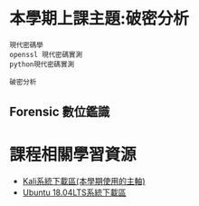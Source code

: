 # 本學期上課主題:破密分析
```
現代密碼學
openssl 現代密碼實測
python現代密碼實測
```
```
破密分析
```
## Forensic 數位鑑識
# 課程相關學習資源

- [Kali系統下載區(本學期使用的主軸)](https://drive.google.com/file/d/1awLNHsJKgga2W0XFycnBmPEgzx4221Wi/view?usp=sharing)
- [Ubuntu 18.04LTS系統下載區](https://drive.google.com/file/d/1QPy_Ztk5Gl1ZkHRRCCytEJRem0KjItOw/view?usp=sharing)
